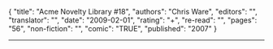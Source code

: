 {
"title": "Acme Novelty Library #18",
"authors": "Chris Ware",
"editors": "",
"translator": "",
"date": "2009-02-01",
"rating": "+",
"re-read": "",
"pages": "56",
"non-fiction": "",
"comic": "TRUE",
"published": "2007"
}

---
